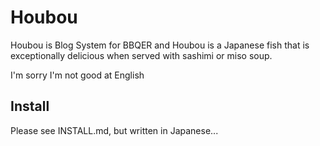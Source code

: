 # Houbou

Houbou is Blog System for BBQER and Houbou is a Japanese fish that is exceptionally delicious when served with sashimi or miso soup.

I'm sorry I'm not good at English

## Install

Please see INSTALL.md, but written in Japanese...
